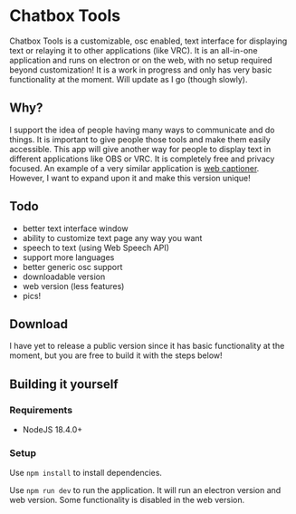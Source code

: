 # Chatbox Tools
Chatbox Tools is a customizable, osc enabled, text interface for displaying text or relaying it to other applications (like VRC). It is an all-in-one application and runs on electron or on the web, with no setup required beyond customization! It is a work in progress and only has very basic functionality at the moment. Will update as I go (though slowly).

## Why?
I support the idea of people having many ways to communicate and do things. It is important to give people those tools and make them easily accessible. This app will give another way for people to display text in different applications like OBS or VRC. It is completely free and privacy focused. An example of a very similar application is [web captioner](https://webcaptioner.com/). However, I want to expand upon it and make this version unique!

## Todo
- better text interface window
- ability to customize text page any way you want
- speech to text (using Web Speech API)
- support more languages
- better generic osc support
- downloadable version
- web version (less features)
- pics!

## Download
I have yet to release a public version since it has basic functionality at the moment, but you are free to build it with the steps below!

## Building it yourself
### Requirements
- NodeJS 18.4.0+

### Setup
Use `npm install` to install dependencies.

Use `npm run dev` to run the application. It will run an electron version and web version. Some functionality is disabled in the web version.